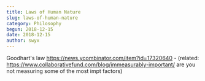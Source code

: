 ```yaml
---
title: Laws of Human Nature
slug: laws-of-human-nature
category: Philosophy
begun: 2018-12-15
date: 2018-12-15
author: swyx
---
```


Goodhart's law https://news.ycombinator.com/item?id=17320640 - (related: https://www.collaborativefund.com/blog/immeasurably-important/ are you not measuring some of the most impt factors)
